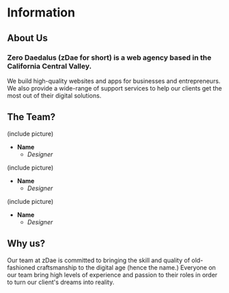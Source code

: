 # Information

## About Us

### Zero Daedalus (zDae for short) is a web agency based in the California Central Valley. 

We build high-quality websites and apps for businesses and entrepreneurs. We also provide a wide-range of support services to help our clients get the most out of their digital solutions.

## The Team?

(include picture)
* **Name**
  * *Designer*

(include picture)
* **Name**
  * *Designer*

(include picture)
* **Name**
  * *Designer*

## Why us?

Our team at zDae is committed to bringing the skill and quality of old-fashioned craftsmanship to the digital age (hence the name.) Everyone on our team bring high levels of experience and passion to their roles in order to turn our client's dreams into reality.